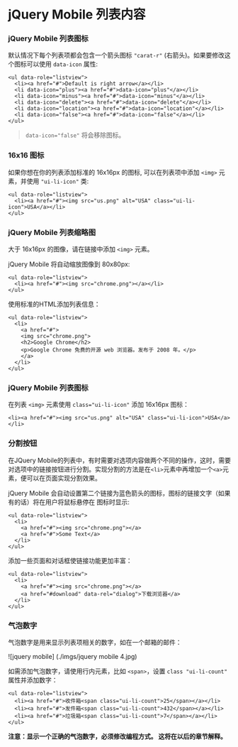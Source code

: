# jQuery Mobile 列表内容

### jQuery Mobile 列表图标

默认情况下每个列表项都会包含一个箭头图标 `"carat-r"` (右箭头)。如果要修改这个图标可以使用 `data-icon` 属性:

	<ul data-role="listview"> 
	  <li><a href="#">Default is right arrow</a></li>
	  <li data-icon="plus"><a href="#">data-icon="plus"</a></li>
	  <li data-icon="minus"><a href="#">data-icon="minus"</a></li>
	  <li data-icon="delete"><a href="#">data-icon="delete"</a></li>
	  <li data-icon="location"><a href="#">data-icon="location"</a></li> 
	  <li data-icon="false"><a href="#">data-icon="false"</a></li>
	</ul>

> `data-icon="false"` 将会移除图标。

### 16x16 图标

如果你想在你的列表添加标准的 16x16px 的图标, 可以在列表项中添加 `<img>` 元素，并使用 `"ui-li-icon"` 类:

	<ul data-role="listview">
	  <li><a href="#"><img src="us.png" alt="USA" class="ui-li-icon">USA</a></li>
	</ul>

### jQuery Mobile 列表缩略图

大于 16x16px 的图像，请在链接中添加 `<img>` 元素。

jQuery Mobile 将自动缩放图像到 80x80px:

	<ul data-role="listview">
	  <li><a href="#"><img src="chrome.png"></a></li>
	</ul>

使用标准的HTML添加列表信息：

	<ul data-role="listview">
	  <li>
	    <a href="#">
	    <img src="chrome.png">
	    <h2>Google Chrome</h2>
	    <p>Google Chrome 免费的开源 web 浏览器。发布于 2008 年。</p>
	    </a>
	  </li>
	</ul>

### jQuery Mobile 列表图标

在列表 `<img>` 元素使用 `class="ui-li-icon"` 添加 16x16px 图标：

	<li><a href="#"><img src="us.png" alt="USA" class="ui-li-icon">USA</a></li>

### 分割按钮

在JQuery Mobile的列表中，有时需要对选项内容做两个不同的操作，这时，需要对选项中的链接按钮进行分割。实现分割的方法是在`<li>`元素中再增加一个`<a>`元素，便可以在页面实现分割效果。

jQuery Mobile 会自动设置第二个链接为蓝色箭头的图标，图标的链接文字（如果有的话）将在用户将鼠标悬停在 图标时显示:

	<ul data-role="listview">
	  <li>
	    <a href="#"><img src="chrome.png"></a>
	    <a href="#">Some Text</a>
	  </li>
	</ul>

添加一些页面和对话框使链接功能更加丰富：

	<ul data-role="listview">
	  <li>
	    <a href="#"><img src="chrome.png"></a>
	    <a href="#download" data-rel="dialog">下载浏览器</a>
	  </li>
	</ul>

### 气泡数字

气泡数字是用来显示列表项相关的数字，如在一个邮箱的邮件：

![jquery mobile] (./imgs/jquery mobile 4.jpg)

如需添加气泡数字，请使用行内元素，比如 `<span>`，设置 `class "ui-li-count"` 属性并添加数字：

	<ul data-role="listview">
	  <li><a href="#">收件箱<span class="ui-li-count">25</span></a></li>
	  <li><a href="#">发件箱<span class="ui-li-count">432</span></a></li>
	  <li><a href="#">垃圾箱<span class="ui-li-count">7</span></a></li>
	</ul>

**注意：显示一个正确的气泡数字，必须修改编程方式。 这将在以后的章节解释。**